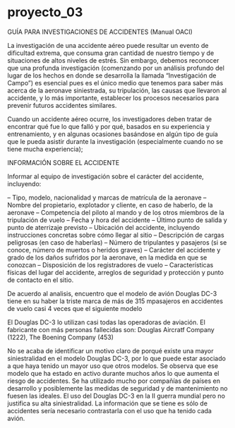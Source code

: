 # proyecto_03

 GUÍA PARA INVESTIGACIONES DE ACCIDENTES (Manual OACI)
 
 
La investigación de una accidente aéreo puede resultar un evento de dificultad extrema, que consuma gran cantidad de nuestro tiempo y de situaciones de altos
niveles de estrés. Sin embargo, debemos reconocer que una profunda investigación (comenzando por un análisis profundo del lugar de los hechos en donde se 
desarrolla la llamada “Investigación de Campo”) es esencial pues es el único medio que tenemos para saber más acerca de la aeronave siniestrada, su tripulación, 
las causas que llevaron al accidente, y lo más importante, establecer los procesos necesarios para prevenir futuros accidentes similares. 

Cuando un accidente aéreo ocurre, los investigadores deben tratar de encontrar qué fue lo que falló y por qué, basados en su experiencia y entrenamiento, 
y en algunas ocasiones basándose en algún tipo de guía que le pueda asistir durante la investigación (especialmente cuando no se tiene mucha experiencia); 

 
 INFORMACIÓN SOBRE EL ACCIDENTE
 
Informar al equipo de investigación sobre el carácter del accidente, incluyendo:

– Tipo, modelo, nacionalidad y marcas de matrícula de la aeronave
– Nombre del propietario, explotador y cliente, en caso de haberlo, de la aeronave
– Competencia del piloto al mando y de los otros miembros de la tripulación de vuelo
– Fecha y hora del accidente
– Último punto de salida y punto de aterrizaje previsto
– Ubicación del accidente, incluyendo instrucciones concretas sobre cómo llegar al sitio
– Descripción de cargas peligrosas (en caso de haberlas)
– Número de tripulantes y pasajeros (si se conoce, número de muertos o heridos graves)
– Carácter del accidente y grado de los daños sufridos por la aeronave, en la medida en que se
conozcan
– Disposición de los registradores de vuelo
– Características físicas del lugar del accidente, arreglos de seguridad y protección y punto de contacto
en el sitio.
  
 
 
 
De acuerdo al analisis,  encuentro que el modelo de avión Douglas DC-3 tiene en su haber la triste marca de más de 315 mpasajeros en accidentes de vuelo casi 4 veces que el siguiente modelo
 
El Douglas DC-3 lo utilizan casi todas las operadoras de aviación.
El fabricante con más personas fallecidas son: Douglas Aircratf Company (1222), The Boening Company (453)

No se acaba de identificar un motivo claro de porqué existe una mayor siniestralidad en el modelo Douglas DC-3, por lo que puede estar asociado a que haya tenido un mayor uso que otros modelos.
Se observa que ese modelo que ha estado en activo durante muchos años lo que aumenta el riesgo de accidentes.
Se ha utilizado mucho por compañías de países en desarrollo y posiblemente las medidas de seguridad y de mantenimiento no fuesen las ideales.
El uso del Douglas DC-3 en la II guerra mundial pero no justifica su alta siniestralidad.
La información que se tiene es sólo de accidentes sería necesario contrastarla con el uso que ha tenido cada avión.
